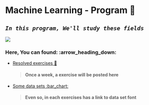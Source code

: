 # Machine Learning - Program :robot:

## _`In this program, We'll study these fields`_

![](https://github.com/joaocarvoli/Machine-Learning/blob/main/images/test.svg)

### Here, You can found: :arrow\_heading\_down:

* [Resolved exercises :notebook:](https://github.com/joaocarvoli/MachineLearning-course/tree/main/Exercises)

  > #### Once a week, a exercise will be posted here

* [Some data sets :bar\_chart:](https://github.com/joaocarvoli/MachineLearning-course/tree/main/data-sets) 

  > #### Even so, in each exercises has a link to data set font


